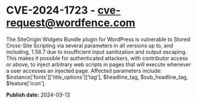 # CVE-2024-1723 - cve-request@wordfence.com

The SiteOrigin Widgets Bundle plugin for WordPress is vulnerable to Stored Cross-Site Scripting via several parameters in all versions up to, and including, 1.58.7 due to insufficient input sanitization and output escaping. This makes it possible for authenticated attackers, with contributor access or above, to inject arbitrary web scripts in pages that will execute whenever a user accesses an injected page. Affected parameters include: $instance['fonts']['title_options']['tag'], $headline_tag, $sub_headline_tag, $feature['icon'].

**Publish date:** 2024-03-13
